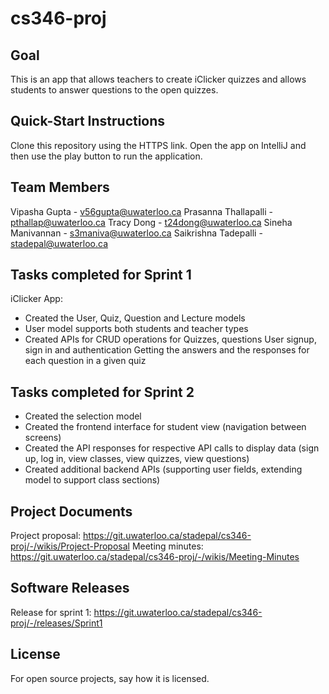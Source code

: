 # cs346-proj

## Goal
This is an app that allows teachers to create iClicker quizzes and allows students to answer questions to the open quizzes.


## Quick-Start Instructions
Clone this repository using the HTTPS link.
Open the app on IntelliJ and then use the play button to run the application.

## Team Members
Vipasha Gupta - v56gupta@uwaterloo.ca
Prasanna Thallapalli - pthallap@uwaterloo.ca
Tracy Dong - t24dong@uwaterloo.ca
Sineha Manivannan - s3maniva@uwaterloo.ca
Saikrishna Tadepalli - stadepal@uwaterloo.ca

## Tasks completed for Sprint 1
iClicker App:
- Created the User, Quiz, Question and Lecture models
- User model supports both students and teacher types
- Created APIs for 
   CRUD operations for Quizzes, questions
   User signup, sign in and authentication 
   Getting the answers and the responses for each question in a given quiz

## Tasks completed for Sprint 2
- Created the selection model
- Created the frontend interface for student view (navigation between screens)
- Created the API responses for respective API calls to display data (sign up, log in, view classes, view quizzes, view questions)
- Created additional backend APIs (supporting user fields, extending model to support class sections)

## Project Documents
Project proposal: https://git.uwaterloo.ca/stadepal/cs346-proj/-/wikis/Project-Proposal
Meeting minutes: https://git.uwaterloo.ca/stadepal/cs346-proj/-/wikis/Meeting-Minutes

## Software Releases
Release for sprint 1: https://git.uwaterloo.ca/stadepal/cs346-proj/-/releases/Sprint1

## License
For open source projects, say how it is licensed.
